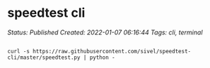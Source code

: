 # speedtest cli

_Status: Published_
_Created: 2022-01-07 06:16:44_
_Tags: cli, terminal_

<code>
curl -s https://raw.githubusercontent.com/sivel/speedtest-cli/master/speedtest.py | python -
</code>
